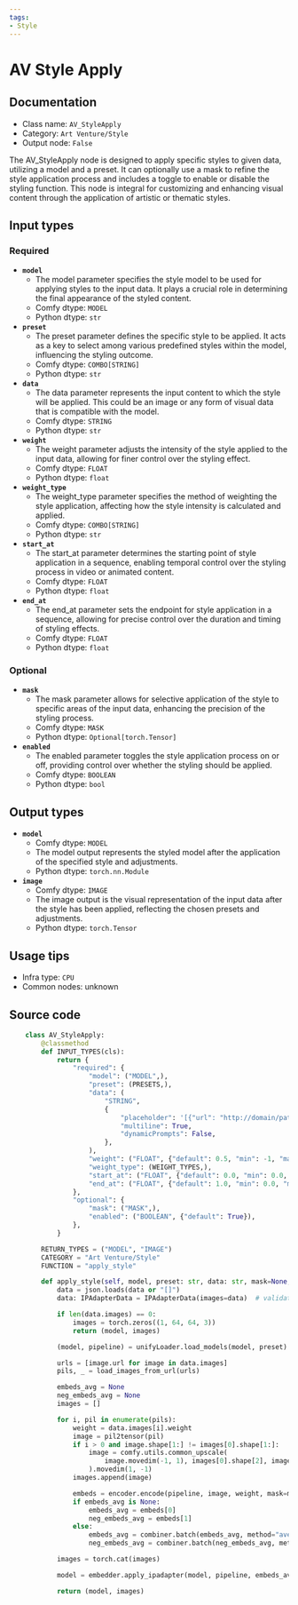```yaml
---
tags:
- Style
---
```


# AV Style Apply
## Documentation
- Class name: `AV_StyleApply`
- Category: `Art Venture/Style`
- Output node: `False`

The AV_StyleApply node is designed to apply specific styles to given data, utilizing a model and a preset. It can optionally use a mask to refine the style application process and includes a toggle to enable or disable the styling function. This node is integral for customizing and enhancing visual content through the application of artistic or thematic styles.
## Input types
### Required
- **`model`**
    - The model parameter specifies the style model to be used for applying styles to the input data. It plays a crucial role in determining the final appearance of the styled content.
    - Comfy dtype: `MODEL`
    - Python dtype: `str`
- **`preset`**
    - The preset parameter defines the specific style to be applied. It acts as a key to select among various predefined styles within the model, influencing the styling outcome.
    - Comfy dtype: `COMBO[STRING]`
    - Python dtype: `str`
- **`data`**
    - The data parameter represents the input content to which the style will be applied. This could be an image or any form of visual data that is compatible with the model.
    - Comfy dtype: `STRING`
    - Python dtype: `str`
- **`weight`**
    - The weight parameter adjusts the intensity of the style applied to the input data, allowing for finer control over the styling effect.
    - Comfy dtype: `FLOAT`
    - Python dtype: `float`
- **`weight_type`**
    - The weight_type parameter specifies the method of weighting the style application, affecting how the style intensity is calculated and applied.
    - Comfy dtype: `COMBO[STRING]`
    - Python dtype: `str`
- **`start_at`**
    - The start_at parameter determines the starting point of style application in a sequence, enabling temporal control over the styling process in video or animated content.
    - Comfy dtype: `FLOAT`
    - Python dtype: `float`
- **`end_at`**
    - The end_at parameter sets the endpoint for style application in a sequence, allowing for precise control over the duration and timing of styling effects.
    - Comfy dtype: `FLOAT`
    - Python dtype: `float`
### Optional
- **`mask`**
    - The mask parameter allows for selective application of the style to specific areas of the input data, enhancing the precision of the styling process.
    - Comfy dtype: `MASK`
    - Python dtype: `Optional[torch.Tensor]`
- **`enabled`**
    - The enabled parameter toggles the style application process on or off, providing control over whether the styling should be applied.
    - Comfy dtype: `BOOLEAN`
    - Python dtype: `bool`
## Output types
- **`model`**
    - Comfy dtype: `MODEL`
    - The model output represents the styled model after the application of the specified style and adjustments.
    - Python dtype: `torch.nn.Module`
- **`image`**
    - Comfy dtype: `IMAGE`
    - The image output is the visual representation of the input data after the style has been applied, reflecting the chosen presets and adjustments.
    - Python dtype: `torch.Tensor`
## Usage tips
- Infra type: `CPU`
- Common nodes: unknown


## Source code
```python
    class AV_StyleApply:
        @classmethod
        def INPUT_TYPES(cls):
            return {
                "required": {
                    "model": ("MODEL",),
                    "preset": (PRESETS,),
                    "data": (
                        "STRING",
                        {
                            "placeholder": '[{"url": "http://domain/path/image.png", "weight": 1}]',
                            "multiline": True,
                            "dynamicPrompts": False,
                        },
                    ),
                    "weight": ("FLOAT", {"default": 0.5, "min": -1, "max": 3, "step": 0.05}),
                    "weight_type": (WEIGHT_TYPES,),
                    "start_at": ("FLOAT", {"default": 0.0, "min": 0.0, "max": 1.0, "step": 0.001}),
                    "end_at": ("FLOAT", {"default": 1.0, "min": 0.0, "max": 1.0, "step": 0.001}),
                },
                "optional": {
                    "mask": ("MASK",),
                    "enabled": ("BOOLEAN", {"default": True}),
                },
            }

        RETURN_TYPES = ("MODEL", "IMAGE")
        CATEGORY = "Art Venture/Style"
        FUNCTION = "apply_style"

        def apply_style(self, model, preset: str, data: str, mask=None, enabled=True, **kwargs):
            data = json.loads(data or "[]")
            data: IPAdapterData = IPAdapterData(images=data)  # validate

            if len(data.images) == 0:
                images = torch.zeros((1, 64, 64, 3))
                return (model, images)

            (model, pipeline) = unifyLoader.load_models(model, preset)

            urls = [image.url for image in data.images]
            pils, _ = load_images_from_url(urls)

            embeds_avg = None
            neg_embeds_avg = None
            images = []

            for i, pil in enumerate(pils):
                weight = data.images[i].weight
                image = pil2tensor(pil)
                if i > 0 and image.shape[1:] != images[0].shape[1:]:
                    image = comfy.utils.common_upscale(
                        image.movedim(-1, 1), images[0].shape[2], images[0].shape[1], "bilinear", "center"
                    ).movedim(1, -1)
                images.append(image)

                embeds = encoder.encode(pipeline, image, weight, mask=mask)
                if embeds_avg is None:
                    embeds_avg = embeds[0]
                    neg_embeds_avg = embeds[1]
                else:
                    embeds_avg = combiner.batch(embeds_avg, method="average", embed2=embeds[0])[0]
                    neg_embeds_avg = combiner.batch(neg_embeds_avg, method="average", embed2=embeds[1])[0]

            images = torch.cat(images)

            model = embedder.apply_ipadapter(model, pipeline, embeds_avg, neg_embed=neg_embeds_avg, **kwargs)[0]

            return (model, images)

```
